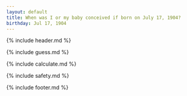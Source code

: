 ```yaml
---
layout: default
title: When was I or my baby conceived if born on July 17, 1904?
birthday: Jul 17, 1904
---
```


{% include header.md %}

{% include guess.md %}

{% include calculate.md %}

{% include safety.md %}

{% include footer.md %}



